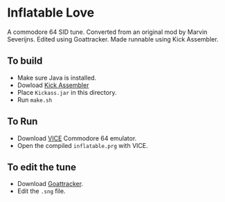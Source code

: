 # Inflatable Love
A commodore 64 SID tune.
Converted from an original mod by Marvin Severijns.
Edited using Goattracker.
Made runnable using Kick Assembler.

## To build
- Make sure Java is installed.
- Dowload [Kick Assembler](http://www.theweb.dk/KickAssembler)
- Place `Kickass.jar` in this directory.
- Run `make.sh`

## To Run
- Download [VICE](http://vice-emu.sourceforge.net) Commodore 64 emulator.
- Open the compiled `inflatable.prg` with VICE.

## To edit the tune
- Download [Goattracker](http://sourceforge.net/projects/goattracker2).
- Edit the `.sng` file.
